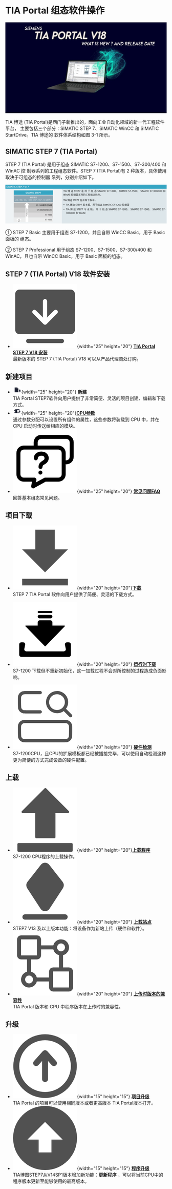 
# TIA Portal 组态软件操作

![alt text](image-2.png)

TIA 博途 (TIA Portal)是西门子新推出的，面向工业自动化领域的新一代工程软件平台，
主要包括三个部分：SIMATIC STEP 7、SIMATIC WinCC 和 SIMATIC StartDrive。TIA 博途的
软件体系结构如图 3-1 所示。


## SIMATIC STEP 7 (TIA Portal) 

STEP 7 (TIA Portal) 是用于组态 SIMATIC S7-1200、S7-1500、S7-300/400 和 WinAC 控
制器系列的工程组态软件。STEP 7 (TIA Portal)有 2 种版本，具体使用取决于可组态的控制器
系列，分别介绍如下。

![alt text](image-3.png)

① STEP 7 Basic 主要用于组态 S7-1200，并且自带 WinCC Basic，用于 Basic 面板的 
组态。

② STEP 7 Professional 用于组态 S7-1200、S7-1500、S7-300/400 和 WinAC，且也自带
WinCC Basic，用于 Basic 面板的组态。

## STEP 7 (TIA Portal) V18 软件安装

<!-- <div class="grid cards" markdown> -->

- ![alt text](<安装 (3).png>){width="25"  height="20"} __[TIA Portal STEP 7 V18 安装]__ <br> 最新版本的 STEP 7 (TIA Portal) V18 可以从产品代理商处订购。

<!-- </div> -->

## 新建项目

<!-- <div class="grid cards" markdown> -->

- ![](../../source/Blue%20grey/26x22/New.png){width="25"  height="20"} __[新建]__ <br> TIA Portal STEP7软件向用户提供了非常简便、灵活的项目创建、编辑和下载方式。
- ![](../../source/Blue%20grey/26x22/PLC_code.png){width="25"  height="20"}__[CPU参数]__ <br> 通过参数分配可以设置所有组件的属性，这些参数将装载到 CPU 中，并在 CPU 启动时传送给相应的模块。
- ![alt text](反馈faqs.png){width="25"  height="20"} __[常见问题FAQ]__  <br>   回答基本组态常见问题。
  
<!-- </div> -->


## 项目下载

<!-- <div class="grid cards" markdown> -->

 - ![alt text](下载.png){width="20" height="20"}__[下载]__ <br> STEP 7 TIA Portal 软件向用户提供了简便、灵活的下载方式。

 - ![](./下载%20(3).png){width="20" height="20"} __[运行时下载]__ <br> S7-1200 下载但不重新初始化，这一加载过程不会对所控制的过程造成负面影响。

 - ![alt text](tab_硬件检测_EN.png){width="20" height="20"} __[硬件检测]__   <br> S7-1200CPU，且CPU的扩展模板都已经被插接完毕，可以使用自动检测这种更为简便的方式完成设备的硬件配置。

<!-- </div> -->

## 上载

<!-- <div class="grid cards" markdown> -->

- ![alt text](上载.png){width="20" height="20"}__[上载程序]__ <br> S7-1200 CPU程序的上载操作。
- ![alt text](站点.png){width="20" height="20"} __[上载站点]__ <br> STEP7 V13 及以上版本功能：将设备作为新站上传（硬件和软件）。
- ![alt text](兼容性.png){width="20" height="20"} __[上传时版本的兼容性]__ <br> TIA Portal 版本和 CPU 中程序版本在上传时的兼容性。

<!-- </div> -->

## 升级

<!-- <div class="grid cards" markdown> -->

- ![alt text](upgrade.png){width="15" height="15"} __[项目升级]__ <br> TIA Portal 的项目可以使用相同版本或者更高版本 TIA Portal版本打开。
- ![alt text](程序升级.png){width="15" height="15"} __[程序升级]__ <br> TIA博图STEP7从V14SP1版本增加新功能：**更新程序** ，可以将当前CPU中的程序版本更新至能够使用的最高版本。

<!-- </div> -->

 [TIA Portal STEP 7 V18 安装]: ../install.md
 [新建]: ./01-New_Project.md
 [CPU参数]: ./02-CPU_Properties.md
 [常见问题FAQ]: ./03-ConfigFAQ.md
 [下载]: ./04-Download.md
 [运行时下载]: ./05-download_run.md
 [硬件检测]: ./06-detect_hardware.md
 [上载程序]: ./07-upload_program.md
 [上载站点]: ./08-upload_station.md
 [上传时版本的兼容性]: ./09-upload_compatibility.md
 [项目升级]: ./10-update.md
 [程序升级]: ./11-Program_Update.md